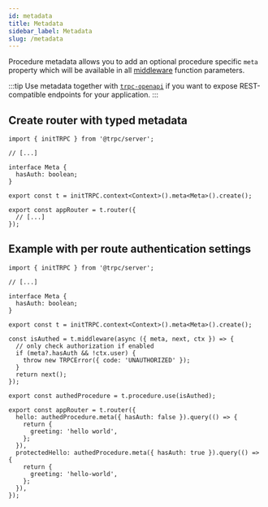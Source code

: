 ```yaml
---
id: metadata
title: Metadata
sidebar_label: Metadata
slug: /metadata
---
```


Procedure metadata allows you to add an optional procedure specific `meta` property which will be available in all [middleware](middlewares) function parameters.

:::tip
Use metadata together with [`trpc-openapi`](https://github.com/jlalmes/trpc-openapi) if you want to expose REST-compatible endpoints for your application.
:::

## Create router with typed metadata

```tsx
import { initTRPC } from '@trpc/server';

// [...]

interface Meta {
  hasAuth: boolean;
}

export const t = initTRPC.context<Context>().meta<Meta>().create();

export const appRouter = t.router({
  // [...]
});
```

## Example with per route authentication settings

```tsx title='server.ts'
import { initTRPC } from '@trpc/server';

// [...]

interface Meta {
  hasAuth: boolean;
}

export const t = initTRPC.context<Context>().meta<Meta>().create();

const isAuthed = t.middleware(async ({ meta, next, ctx }) => {
  // only check authorization if enabled
  if (meta?.hasAuth && !ctx.user) {
    throw new TRPCError({ code: 'UNAUTHORIZED' });
  }
  return next();
});

export const authedProcedure = t.procedure.use(isAuthed);

export const appRouter = t.router({
  hello: authedProcedure.meta({ hasAuth: false }).query(() => {
    return {
      greeting: 'hello world',
    };
  }),
  protectedHello: authedProcedure.meta({ hasAuth: true }).query(() => {
    return {
      greeting: 'hello-world',
    };
  }),
});
```
